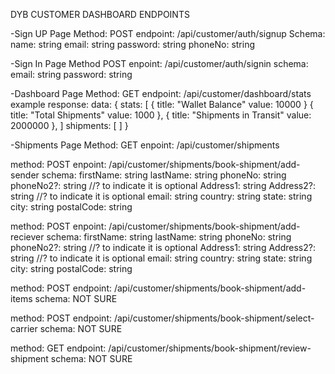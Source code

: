 DYB CUSTOMER DASHBOARD ENDPOINTS 

-Sign UP Page 
Method: POST 
endpoint: /api/customer/auth/signup 
Schema:  
name:  string 
email: string 
password: string 
phoneNo: string 

-Sign In Page
Method POST
enpoint: /api/customer/auth/signin 
schema:
email: string
password: string

-Dashboard Page
Method: GET
endpoint: /api/customer/dashboard/stats
example response:
  data: {
   stats: [
	{
	title: "Wallet Balance"
	value: 10000
	}
	{
	title: "Total Shipments"
	value: 1000
	},
        {
	title: "Shipments in Transit"
	value: 2000000
	},
   ]
shipments: [
]
  }

-Shipments Page
Method: GET
enpoint: /api/customer/shipments

method: POST
enpoint: /api/customer/shipments/book-shipment/add-sender
schema: 
firstName: string
lastName: string
phoneNo: string
phoneNo2?: string //? to indicate it is optional
Address1: string
Address2?: string //? to indicate it is optional
email: string 
country: string
state: string
city: string
postalCode: string

method: POST
enpoint: /api/customer/shipments/book-shipment/add-reciever
schema: 
firstName: string
lastName: string
phoneNo: string
phoneNo2?: string //? to indicate it is optional
Address1: string
Address2?: string //? to indicate it is optional
email: string 
country: string
state: string
city: string
postalCode: string

method: POST
endpoint: /api/customer/shipments/book-shipment/add-items
schema: NOT SURE

method: POST
endpoint: /api/customer/shipments/book-shipment/select-carrier
schema: NOT SURE

method: GET
endpoint: /api/customer/shipments/book-shipment/review-shipment
schema: NOT SURE

